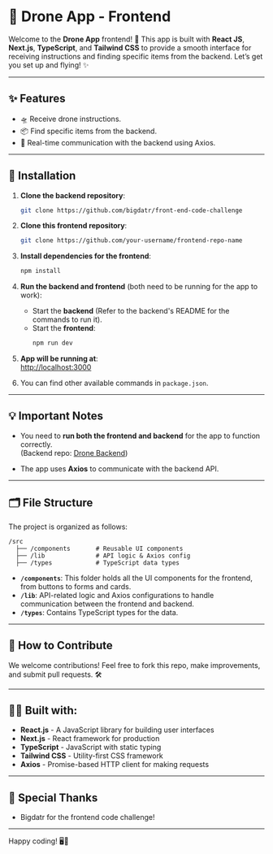 # 🚁 Drone App - Frontend

Welcome to the **Drone App** frontend! 🚀 This app is built with **React JS**, **Next.js**, **TypeScript**, and **Tailwind CSS** to provide a smooth interface for receiving instructions and finding specific items from the backend. Let’s get you set up and flying! ✨

---

## ✨ Features

- 🛸 Receive drone instructions.
- 📦 Find specific items from the backend.
- 🔄 Real-time communication with the backend using Axios.

---

## 🚀 Installation

1. **Clone the backend repository**:

   ```bash
   git clone https://github.com/bigdatr/front-end-code-challenge
   ```

2. **Clone this frontend repository**:

   ```bash
   git clone https://github.com/your-username/frontend-repo-name
   ```

3. **Install dependencies for the frontend**:

   ```bash
   npm install
   ```

4. **Run the backend and frontend** (both need to be running for the app to work):

   - Start the **backend** (Refer to the backend's README for the commands to run it).
   - Start the **frontend**:
     ```bash
     npm run dev
     ```

5. **App will be running at**:  
   [http://localhost:3000](http://localhost:3000)

6. You can find other available commands in `package.json`.

---

## 💡 Important Notes

- You need to **run both the frontend and backend** for the app to function correctly.  
  (Backend repo: [Drone Backend](https://github.com/bigdatr/front-end-code-challenge))

- The app uses **Axios** to communicate with the backend API.

---

## 🗂️ File Structure

The project is organized as follows:

```
/src
  ├── /components       # Reusable UI components
  ├── /lib              # API logic & Axios config
  ├── /types            # TypeScript data types
```

- **`/components`**: This folder holds all the UI components for the frontend, from buttons to forms and cards.
- **`/lib`**: API-related logic and Axios configurations to handle communication between the frontend and backend.
- **`/types`**: Contains TypeScript types for the data.

---

## 💬 How to Contribute

We welcome contributions! Feel free to fork this repo, make improvements, and submit pull requests. 🛠️

---

## 🦸‍♂️ Built with:

- **React.js** - A JavaScript library for building user interfaces
- **Next.js** - React framework for production
- **TypeScript** - JavaScript with static typing
- **Tailwind CSS** - Utility-first CSS framework
- **Axios** - Promise-based HTTP client for making requests

---

## 🙏 Special Thanks

- Bigdatr for the frontend code challenge!

---

Happy coding! 🖥️🚀
